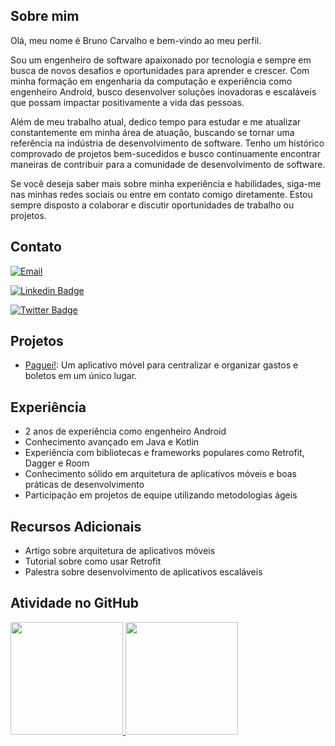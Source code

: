 ## Sobre mim

Olá, meu nome é Bruno Carvalho e bem-vindo ao meu perfil.

Sou um engenheiro de software apaixonado por tecnologia e sempre em busca de novos desafios e oportunidades para aprender e crescer. Com minha formação em engenharia da computação e experiência como engenheiro Android, busco desenvolver soluções inovadoras e escaláveis que possam impactar positivamente a vida das pessoas.

Além de meu trabalho atual, dedico tempo para estudar e me atualizar constantemente em minha área de atuação, buscando se tornar uma referência na indústria de desenvolvimento de software. Tenho um histórico comprovado de projetos bem-sucedidos e busco continuamente encontrar maneiras de contribuir para a comunidade de desenvolvimento de software.

Se você deseja saber mais sobre minha experiência e habilidades, siga-me nas minhas redes sociais ou entre em contato comigo diretamente. Estou sempre disposto a colaborar e discutir oportunidades de trabalho ou projetos.

## Contato

[![Email](https://img.shields.io/badge/-Email-2E2D2E?style=for-the-badge&labelColor=000000&&logo=gmail&logoColor=white&link=mailto:brunocarvalhs@outlook.com.br)](mailto:brunocarvalhs@outlook.com.br)

[![Linkedin Badge](https://img.shields.io/badge/-Linkedin-2E2D2E?style=for-the-badge&labelColor=000000&logo=linkedin)](https://www.linkedin.com/in/brunocarvalhs/)

[![Twitter Badge](https://img.shields.io/badge/-Twitter-2E2D2E?style=for-the-badge&labelColor=000000&logo=Twitter)](https://twitter.com/brunocarvalhs/)

## Projetos

- [Paguei!](https://github.com/brunocarvalhs/Paguei): Um aplicativo móvel para centralizar e organizar gastos e boletos em um único lugar.

## Experiência

- 2 anos de experiência como engenheiro Android
- Conhecimento avançado em Java e Kotlin
- Experiência com bibliotecas e frameworks populares como Retrofit, Dagger e Room
- Conhecimento sólido em arquitetura de aplicativos móveis e boas práticas de desenvolvimento
- Participação em projetos de equipe utilizando metodologias ágeis

## Recursos Adicionais

- Artigo sobre arquitetura de aplicativos móveis
- Tutorial sobre como usar Retrofit
- Palestra sobre desenvolvimento de aplicativos escaláveis

## Atividade no GitHub
<div>
  <a href="https://github.com/brunocarvalhs">
    <img height="180em" src="https://github-readme-stats.vercel.app/api/top-langs/?username=brunocarvalhs&layout=compact&theme=radical" />
    <img height="180em" src="https://github-readme-stats.vercel.app/api?username=brunocarvalhs&show_icons=true&theme=radical" />
  </a>
</div>
